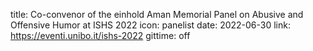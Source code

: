 title: Co-convenor of the einhold Aman Memorial Panel on Abusive and Offensive Humor at ISHS 2022
icon: panelist
date: 2022-06-30
link: https://eventi.unibo.it/ishs-2022
gittime: off
